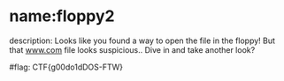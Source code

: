 # name:floppy2
description: Looks like you found a way to open the file in the floppy! But that www.com file looks suspicious.. Dive in and take another look?

#flag: CTF{g00do1dDOS-FTW}
